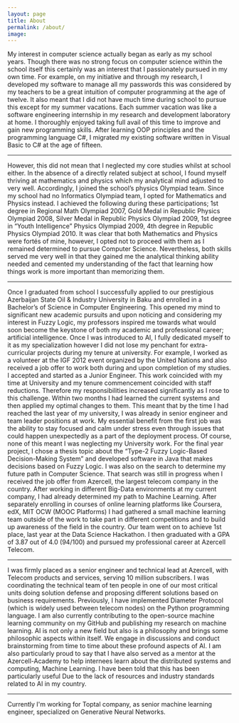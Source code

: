 ```yaml
---
layout: page
title: About
permalink: /about/
image:
---
```


My interest in computer science actually began as early as my school years. Though there was no strong focus on computer science within the school itself this certainly was an interest that I passionately pursued in my own time. For example, on my initiative and through my research, I developed my software to manage all my passwords this was considered by my teachers to be a great intuition of computer programming at the age of twelve. It also meant that I did not have much time during school to pursue this except for my summer vacations. Each summer vacation was like a software engineering internship in my research and development laboratory at home. I thoroughly enjoyed taking full avail of this time to improve and gain new programming skills. After learning OOP principles and the programming language C#, I migrated my existing software written in Visual Basic to C# at the age of fifteen.

***

However, this did not mean that I neglected my core studies whilst at school either. In the absence of a directly related subject at school, I found myself thriving at mathematics and physics which my analytical mind adjusted to very well. Accordingly, I joined the school’s physics Olympiad team. Since my school had no Informatics Olympiad team, I opted for Mathematics and Physics instead. I achieved the following during these participations; 1st degree in Regional Math Olympiad 2007, Gold Medal in Republic Physics Olympiad 2008, Silver Medal in Republic Physics Olympiad 2009, 1st degree in “Youth Intelligence” Physics Olympiad 2009, 4th degree in Republic Physics Olympiad 2010. It was clear that both Mathematics and Physics were fortés of mine, however, I opted not to proceed with them as I remained determined to pursue Computer Science. Nevertheless, both skills served me very well in that they gained me the analytical thinking ability needed and cemented my understanding of the fact that learning how things work is more important than memorizing them.

***

Once I graduated from school I successfully applied to our prestigious Azerbaijan State Oil & Industry University in Baku and enrolled in a Bachelor’s of Science in Computer Engineering. This opened my mind to significant new academic pursuits and upon noticing and considering my interest in Fuzzy Logic, my professors inspired me towards what would soon become the keystone of both my academic and professional career; artificial intelligence. Once I was introduced to AI, I fully dedicated myself to it as my specialization however I did not lose my penchant for extra-curricular projects during my tenure at university. For example, I worked as a volunteer at the IGF 2012 event organized by the United Nations and also received a job offer to work both during and upon completion of my studies. I accepted and started as a Junior Engineer. This work coincided with my time at University and my tenure commencement coincided with staff reductions. Therefore my responsibilities increased significantly as I rose to this challenge. Within two months I had learned the current systems and then applied my optimal changes to them. This meant that by the time I had reached the last year of my university, I was already in senior engineer and team leader positions at work. My essential benefit from the first job was the ability to stay focused and calm under stress even through issues that could happen unexpectedly as a part of the deployment process. Of course, none of this meant I was neglecting my University work. For the final year project, I chose a thesis topic about the “Type-2 Fuzzy Logic-Based Decision-Making System” and developed software in Java that makes decisions based on Fuzzy Logic. I was also on the search to determine my future path in Computer Science. That search was still in progress when I received the job offer from Azercell, the largest telecom company in the country. After working in different Big-Data environments at my current company, I had already determined my path to Machine Learning. After separately enrolling in courses of online learning platforms like Coursera, edX, MIT OCW (MOOC Platforms) I had gathered a small machine learning team outside of the work to take part in different competitions and to build up awareness of the field in the country. Our team went on to achieve 1st place, last year at the Data Science Hackathon. I then graduated with a GPA of 3.87 out of 4.0 (94/100) and pursued my professional career at Azercell Telecom.

***

I was firmly placed as a senior engineer and technical lead at Azercell, with Telecom products and services, serving 10 million subscribers. I was coordinating the technical team of ten people in one of our most critical units doing solution defense and proposing different solutions based on business requirements. Previously, I have implemented Diameter Protocol (which is widely used between telecom nodes) on the Python programming language. I am also currently contributing to the open-source machine learning community on my GitHub and publishing my research on machine learning. AI is not only a new field but also is a philosophy and brings some philosophic aspects within itself. We engage in discussions and conduct brainstorming from time to time about these profound aspects of AI. I am also particularly proud to say that I have also served as a mentor at the Azercell-Academy to help internees learn about the distributed systems and computing, Machine Learning. I have been told that this has been particularly useful Due to the lack of resources and industry standards related to AI in my country.

***

Currently I'm working for Toptal company, as senior machine learning engineer, specialized on Generative Neural Networks.
